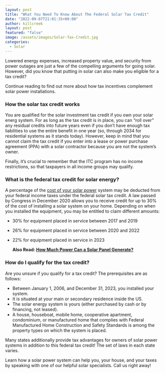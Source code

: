 ```yaml
---
layout: post
title: "What You Need To Know About The Federal Solar Tax Credit"
date: "2022-09-07T21:01:35+00:00"
author: killcreek
layout: post
featured: "false"
image: /assets/images/Solar-Tax-Credit.jpg
categories:
  - Solar
---
```


Lowered energy expenses, increased property value, and security from power outages are just a few of the compelling arguments for going solar. However, did you know that putting in solar can also make you eligible for a tax credit?

Continue reading to find out more about how tax incentives complement solar power installations.

### **How the solar tax credit works**

You are qualified for the solar investment tax credit if you own your solar energ system. For as long as the tax credit is in place, you can “roll over” any residual credits into future years even if you don’t have enough tax liabilities to use the entire benefit in one year (so, through 2034 for residential systems as it stands today). However, keep in mind that you cannot claim the tax credit if you enter into a lease or power purchase agreement (PPA) with a solar contractor because you are not the system’s owner.

Finally, it’s crucial to remember that the ITC program has no income restrictions, so that taxpayers in all income groups may qualify.

### **What is the federal tax credit for solar energy?**

A percentage of the [cost of your solar power](/factors-that-affect-your-total-solar-panel-installation-cost/) system may be deducted from your federal income taxes under the federal solar tax credit. A law passed by Congress in December 2020 allows you to receive credit for up to 30% of the cost of installing a solar system on your home. Depending on when you installed the equipment, you may be entitled to claim different amounts:

- 30% for equipment placed in service between 2017 and 2019
- 26% for equipment placed in service between 2020 and 2022
- 22% for equipment placed in service in 2023

  **Also Read: [How Much Power Can a Solar Panel Generate?](/how-much-power-can-a-solar-panel-generate/)**

### **How do I qualify for the tax credit?**

Are you unsure if you qualify for a tax credit? The prerequisites are as follows:

- Between January 1, 2006, and December 31, 2023, you installed your system.
- It is situated at your main or secondary residence inside the US.
- The solar energy system is yours (either purchased by cash or by financing, not leased).
- A house, houseboat, mobile home, cooperative apartment, condominium, or manufactured home that complies with Federal Manufactured Home Construction and Safety Standards is among the property types on which the system is placed.

Many states additionally provide tax advantages for owners of solar power systems in addition to this federal tax credit! The set of laws in each state varies.

Learn how a solar power system can help you, your house, and your taxes by speaking with one of our helpful solar specialists. Call us right away!
